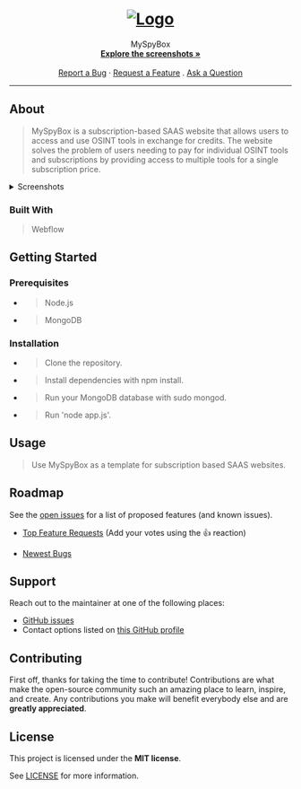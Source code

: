 <h1 align="center">
  <a href="https://github.com/cflynn36/MySpyBox">
    <!-- Please provide path to your logo here -->
    <img src="images/logo.png" alt="Logo" width="100" height="100">
  </a>
</h1>

<div align="center">
  MySpyBox
  <br />
  <a href="#about"><strong>Explore the screenshots »</strong></a>
  <br />
  <br />
  <a href="https://github.com/cflynn36/MySpyBox/issues/new?assignees=&labels=bug&template=01_BUG_REPORT.md&title=bug%3A+">Report a Bug</a>
  ·
  <a href="https://github.com/cflynn36/MySpyBox/issues/new?assignees=&labels=enhancement&template=02_FEATURE_REQUEST.md&title=feat%3A+">Request a Feature</a>
  .
  <a href="https://github.com/cflynn36/MySpyBox/issues/new?assignees=&labels=question&template=04_SUPPORT_QUESTION.md&title=support%3A+">Ask a Question</a>
</div>



---
## About


> MySpyBox is a subscription-based SAAS website that allows users to access and use OSINT tools in exchange for credits. The website solves the problem of users needing to pay for individual OSINT tools and subscriptions by providing access to multiple tools for a single subscription price.


<details>
<summary>Screenshots</summary>
<br>


|                               Home Page                               |                               Login Page                               |
| :-------------------------------------------------------------------: | :--------------------------------------------------------------------: |
| <img src="images/homepage.png" title="Home Page" width="100%"> | <img src="images/login.png" title="Login Page" width="100%"> |

</details>

### Built With

> Webflow

## Getting Started

### Prerequisites

- > Node.js
- > MongoDB

### Installation

- > Clone the repository.
- > Install dependencies with npm install.
- > Run your MongoDB database with sudo mongod.
- > Run 'node app.js'.

## Usage

> Use MySpyBox as a template for subscription based SAAS websites.


## Roadmap

See the [open issues](https://github.com/cflynn36/MySpyBox/issues) for a list of proposed features (and known issues).

- [Top Feature Requests](https://github.com/cflynn36/MySpyBox/issues?q=label%3Aenhancement+is%3Aopen+sort%3Areactions-%2B1-desc) (Add your votes using the 👍 reaction)

- [Newest Bugs](https://github.com/cflynn36/MySpyBox/issues?q=is%3Aopen+is%3Aissue+label%3Abug)

## Support

Reach out to the maintainer at one of the following places:

- [GitHub issues](https://github.com/cflynn36/MySpyBox/issues/new?assignees=&labels=question&template=04_SUPPORT_QUESTION.md&title=support%3A+)
- Contact options listed on [this GitHub profile](https://github.com/cflynn36)


## Contributing

First off, thanks for taking the time to contribute! Contributions are what make the open-source community such an amazing place to learn, inspire, and create. Any contributions you make will benefit everybody else and are **greatly appreciated**.





## License

This project is licensed under the **MIT license**.

See [LICENSE](LICENSE) for more information.

